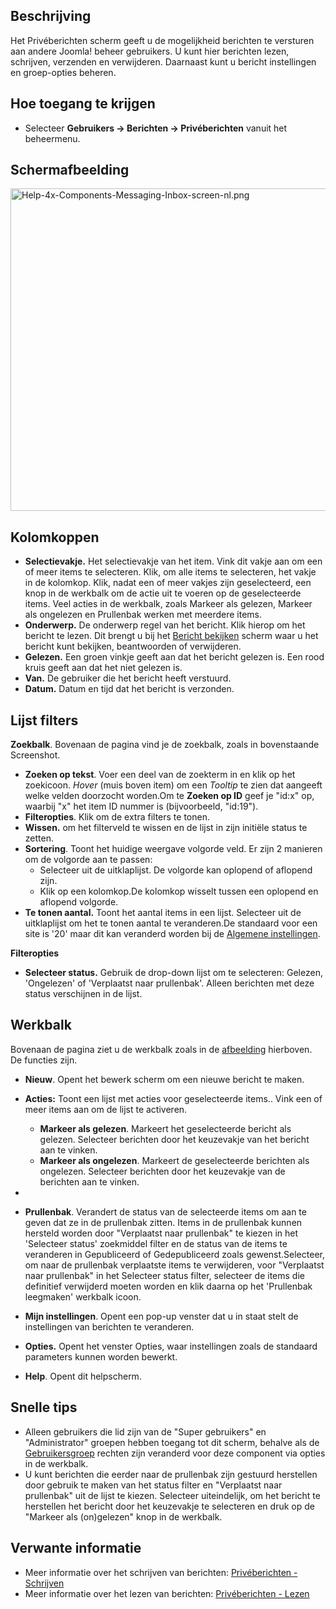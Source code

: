 <!-- Filename: Help4.x:Private_Messages / Display title: Privéberichten -->

## Beschrijving

Het Privéberichten scherm geeft u de mogelijkheid berichten te versturen
aan andere Joomla! beheer gebruikers. U kunt hier berichten lezen,
schrijven, verzenden en verwijderen. Daarnaast kunt u bericht
instellingen en groep-opties beheren.

## Hoe toegang te krijgen

  - Selecteer **Gebruikers → Berichten → Privéberichten** vanuit
    het beheermenu.

## Schermafbeelding

<img
src="https://docs.joomla.org/images/thumb/b/bd/Help-4x-Components-Messaging-Inbox-screen-nl.png/800px-Help-4x-Components-Messaging-Inbox-screen-nl.png"
decoding="async"
srcset="https://docs.joomla.org/images/b/bd/Help-4x-Components-Messaging-Inbox-screen-nl.png 1.5x"
data-file-width="1142" data-file-height="737" width="800" height="516"
alt="Help-4x-Components-Messaging-Inbox-screen-nl.png" />

## Kolomkoppen

- **Selectievakje.** Het selectievakje van het item. Vink dit vakje aan
  om een of meer items te selecteren. Klik, om alle items te selecteren,
  het vakje in de kolomkop. Klik, nadat een of meer vakjes zijn
  geselecteerd, een knop in de werkbalk om de actie uit te voeren op de
  geselecteerde items. Veel acties in de werkbalk, zoals Markeer als
  gelezen, Markeer als ongelezen en Prullenbak werken met meerdere
  items.
- **Onderwerp.** De onderwerp regel van het bericht. Klik hierop om het
  bericht te lezen. Dit brengt u bij het [Bericht
  bekijken](https://docs.joomla.org/Help4.x:Private_Messages:_Read/nl "Help4.x:Private Messages: Read/nl")
  scherm waar u het bericht kunt bekijken, beantwoorden of verwijderen.
- **Gelezen.** Een groen vinkje geeft aan dat het bericht gelezen is.
  Een rood kruis geeft aan dat het niet gelezen is.
- **Van.** De gebruiker die het bericht heeft verstuurd.
- **Datum.** Datum en tijd dat het bericht is verzonden.

## Lijst filters

**Zoekbalk**. Bovenaan de pagina vind je de zoekbalk, zoals in
bovenstaande Screenshot.

- **Zoeken op tekst**. Voer een deel van de zoekterm in en klik op het
  zoekicoon. *Hover* (muis boven item) om een *Tooltip* te zien dat
  aangeeft welke velden doorzocht worden.Om te **Zoeken op ID** geef je
  "id:x" op, waarbij "x" het item ID nummer is (bijvoorbeeld, "id:19").
- **Filteropties**. Klik om de extra filters te tonen.
- **Wissen.** om het filterveld te wissen en de lijst in zijn initiële
  status te zetten.
- **Sortering**. Toont het huidige weergave volgorde veld. Er zijn 2
  manieren om de volgorde aan te passen:
  - Selecteer uit de uitklaplijst. De volgorde kan oplopend of aflopend
    zijn.
  - Klik op een kolomkop.De kolomkop wisselt tussen een oplopend en
    aflopend volgorde.
- **Te tonen aantal.** Toont het aantal items in een lijst. Selecteer
  uit de uitklaplijst om het te tonen aantal te veranderen.De standaard
  voor een site is '20' maar dit kan veranderd worden bij de [Algemene
  instellingen](https://docs.joomla.org/Help4.x:Site_Global_Configuration/nl#defaultlistlimit "Help4.x:Site Global Configuration/nl").

**Filteropties**

- **Selecteer status.** Gebruik de drop-down lijst om te selecteren:
  Gelezen, 'Ongelezen' of 'Verplaatst naar prullenbak'. Alleen berichten
  met deze status verschijnen in de lijst.

## Werkbalk

Bovenaan de pagina ziet u de werkbalk zoals in de
[afbeelding](#Schermafbeelding) hierboven. De functies zijn.

- **Nieuw**. Opent het bewerk scherm om een nieuwe bericht te maken.
- **Acties:** Toont een lijst met acties voor geselecteerde items.. Vink
  een of meer items aan om de lijst te activeren.
  - **Markeer als gelezen**. Markeert het geselecteerde bericht als
    gelezen. Selecteer berichten door het keuzevakje van het bericht aan
    te vinken.
  - **Markeer als ongelezen**. Markeert de geselecteerde berichten als
    ongelezen. Selecteer berichten door het keuzevakje van de berichten
    aan te vinken.
-
- **Prullenbak**. Verandert de status van de selecteerde items om aan te
  geven dat ze in de prullenbak zitten. Items in de prullenbak kunnen
  hersteld worden door "Verplaatst naar prullenbak" te kiezen in het
  'Selecteer status' zoekmiddel filter en de status van de items te
  veranderen in Gepubliceerd of Gedepubliceerd zoals gewenst.Selecteer,
  om naar de prullenbak verplaatste items te verwijderen, voor
  "Verplaatst naar prullenbak" in het Selecteer status filter, selecteer
  de items die definitief verwijderd moeten worden en klik daarna op het
  'Prullenbak leegmaken' werkbalk icoon.
- **Mijn instellingen**. Opent een pop-up venster dat u in staat stelt
  de instellingen van berichten te veranderen.


- **Opties.** Opent het venster Opties, waar instellingen zoals de
  standaard parameters kunnen worden bewerkt.
- **Help**. Opent dit helpscherm.

## Snelle tips

- Alleen gebruikers die lid zijn van de "Super gebruikers" en
  "Administrator" groepen hebben toegang tot dit scherm, behalve als de
  <a href="https://docs.joomla.org/Help4.x:Users_Groups/nl"
  class="mw-redirect" title="Help4.x:Users Groups/nl">Gebruikersgroep</a>
  rechten zijn veranderd voor deze component via opties in de werkbalk.
- U kunt berichten die eerder naar de prullenbak zijn gestuurd
  herstellen door gebruik te maken van het status filter en "Verplaatst
  naar prullenbak" uit de lijst te kiezen. Selecteer uiteindelijk, om
  het bericht te herstellen het bericht door het keuzevakje te
  selecteren en druk op de "Markeer als (on)gelezen" knop in de
  werkbalk.

## Verwante informatie

- Meer informatie over het schrijven van berichten: [Privéberichten -
  Schrijven](https://docs.joomla.org/Help4.x:Private_Messages:_Write/nl "Help4.x:Private Messages: Write/nl")
- Meer informatie over het lezen van berichten: [Privéberichten -
  Lezen](https://docs.joomla.org/Help4.x:Private_Messages:_Read/nl "Help4.x:Private Messages: Read/nl")
